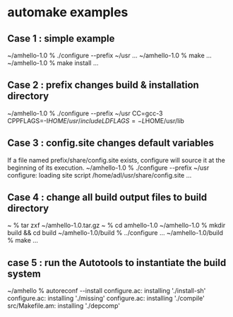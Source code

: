 # automake examples

## Case 1 : simple example
~/amhello-1.0 % ./configure --prefix ~/usr
…
~/amhello-1.0 % make
…
~/amhello-1.0 % make install
…


## Case 2 : prefix changes build & installation directory
~/amhello-1.0 % ./configure --prefix ~/usr CC=gcc-3 \
CPPFLAGS=-I$HOME/usr/include LDFLAGS=-L$HOME/usr/lib


## Case 3 : config.site changes default variables
If a file named prefix/share/config.site exists, configure will source it at the beginning of its execution.
~/amhello-1.0 % ./configure --prefix ~/usr
configure: loading site script /home/adl/usr/share/config.site
…


## Case 4 : change all build output files to build directory
~ % tar zxf ~/amhello-1.0.tar.gz
~ % cd amhello-1.0
~/amhello-1.0 % mkdir build && cd build
~/amhello-1.0/build % ../configure
…
~/amhello-1.0/build % make
…

## case 5 : run the Autotools to instantiate the build system
~/amhello % autoreconf --install
configure.ac: installing './install-sh'
configure.ac: installing './missing'
configure.ac: installing './compile'
src/Makefile.am: installing './depcomp'



